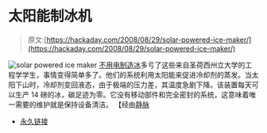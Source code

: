 # 太阳能制冰机

> 原文:[https://hackaday.com/2008/08/29/solar-powered-ice-maker/](https://hackaday.com/2008/08/29/solar-powered-ice-maker/)

![solar powered ice maker](../Images/f38966b4ce9b280180967982e6a27793.png)
[不用电制造冰](http://www.engr.sjsu.edu/jrhee/solar/projects.htm)多亏了这些来自圣荷西州立大学的工程学学生，事情变得简单多了。他们的系统利用太阳能来促进冷却剂的蒸发。当太阳下山时，冷却剂变回液态，由于极端的压力差，其温度急剧下降。该装置每天可以生产 14 磅的冰，碳足迹为零。它没有移动部件和完全密封的系统，这意味着唯一需要的维护就是保持设备清洁。
【经由[静脉](http://dvice.com/archives/2008/08/solar_icemaker.php)

*   [永久链接](http://www.engr.sjsu.edu/jrhee/solar/projects.htm)